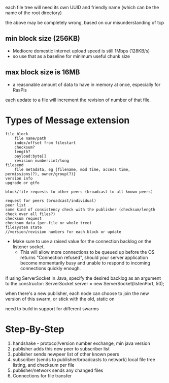 <!-- MAX_CONNECTIONS
pipe
	peer
		ip address, port
listener -->

each file tree will need its own UUID and friendly name (which can be the name of the root directory)

the above may be completely wrong, based on our misunderstanding of tcp

min block size (256KB)
-----
* Mediocre domestic internet upload speed is still 1Mbps (128KB/s)
* so use that as a baseline for minimum useful chunk size

max block size is 16MB
-------
* a reasonable amount of data to have in memory at once, especially for RasPis

each update to a file will increment the revision of number of that file.

Types of Message extension
==========================

    file block
        file name/path
        index/offset from filestart
        checksum?
        length?
        payload:byte[]
        revision number:int/long
    filesend
        file metadata, eg {filename, mod time, access time, permissions(?), owner/group(?)}
    version info
    upgrade or gtfo

<!-- //'haveblock' advertisements to fellow subscribed mirrors -->
    block/file requests to other peers (broadcast to all known peers)

    request for peers (broadcast/individual)
    peer list
    some kind of consistency check with the publisher (checksum/length check over all files?)
    checksum request
    checksum data (per-file or whole tree)
    filesystem state
    //version/revision numbers for each block or update

* Make sure to use a raised value for the connection backlog on the listener socket.
    * This will allow more connections to be queued up before the OS returns "Connection refused",
should your server application become momentarily busy and unable to respond to incoming connections quickly enough.

If using ServerSocket in Java, specify the desired backlog as an argument to the constructor:
    ServerSocket server = new ServerSocket(listenPort, 50);

when there's a new publisher, each node can choose to join the new version of this swarm, or stick with the old, static on

need to build in support for different swarms

Step-By-Step
============
1. handshake - protocol/version number exchange, min java version
2. publisher adds this new peer to subscriber list
3. publisher sends newpeer list of other known peers
4. subscriber (sends to publisher/broadcasts to network) local file tree listing, and checksum per file
5. publisher/network sends any changed files
6. Connections for file transfer
